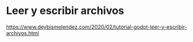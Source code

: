 
# Leer y escribir archivos

https://www.deybismelendez.com/2020/02/tutorial-godot-leer-y-escribir-archivos.html
